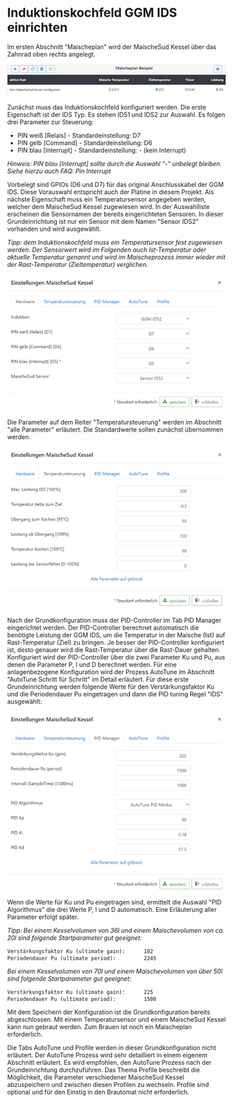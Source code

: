 # Induktionskochfeld GGM IDS einrichten

Im ersten Abschnitt "Maischeplan" wird der MaischeSud Kessel über das Zahnrad oben rechts angelegt.

![MaischeSud Kessel anlegen](/docs/img/IDS-einrichten.jpg)

Zunächst muss das Induktionskochfeld konfiguriert werden. Die erste Eigenschaft ist der IDS Typ. Es stehen IDS1 und IDS2 zur Auswahl. Es folgen drei Parameter zur Steuerung:

* PIN weiß [Relais] - Standardeinstellung: D7
* PIN gelb [Command] - Standardeinstellung: D6
* PIN blau [Interrupt] - Standardeinstellung: - (kein Interrupt)

_Hinweis: PIN blau [Interrupt] sollte durch die Auswahl "-" unbelegt bleiben. Siehe hierzu auch FAQ: Pin Interrupt_

Vorbelegt sind GPIOs (D6 und D7) für das original Anschlusskabel der GGM IDS. Diese Vorauswahl entspricht auch der Platine in diesem Projekt. Als nächste Eigenschaft muss ein Temperatursensor angegeben werden, welcher dem MaischeSud Kessel zugewiesen wird. In der Auswahlliste erscheinen die Sensornamen der bereits eingerichteten Sensoren. In dieser Grundeinrichtung ist nur ein Sensor mit dem Namen "Sensor IDS2" vorhanden und wird ausgewählt.

_Tipp: dem Induktionskochfeld muss ein Temperatursensor fest zugewiesen werden. Der Sensorwert wird im Folgenden auch Ist-Temperatur oder aktuelle Temperatur genannt und wird im Maischeprozess immer wieder mit der Rast-Temperatur (Zieltemperatur) verglichen._

![MaischeSud Kessel konfigurieren](/docs/img/IDS-konfigurieren.jpg)

Die Parameter auf dem Reiter "Temperatursteuerung" werden im Abschnitt "alle Parameter" erläutert. Die Standardwerte sollen zunächst übernommen werden.

![MaischeSud Kessel konfigurieren](/docs/img/IDS-temperaturen.jpg)

Nach der Grundkonfiguration muss der PID-Controller im Tab PID Manager eingerichtet werden. Der PID-Controller berechnet automatisch die benötigte Leistung der GGM IDS, um die Temperatur in der Maische (Ist) auf Rast-Temperatur (Ziel) zu bringen. Je besser der PID-Controller konfiguriert ist, desto genauer wird die Rast-Temperatur über die Rast-Dauer gehalten. Konfiguriert wird der PID-Controller über die zwei Parameter Ku und Pu, aus denen die Parameter P, I und D berechnet werden. Für eine anlagenbezogene Konfiguration wird der Prozess AutoTune im Abschnitt "AutoTune Schritt für Schritt" im Detail erläutert. Für diese erste Grundeinrichtung werden folgende Werte für den Verstärkungsfaktor Ku und die Periodendauer Pu eingetragen und dann die PID tuning Regel "IDS" ausgewählt:

![IDS](/docs/img/IDS-pid-einrichten.jpg)

Wenn die Werte für Ku und Pu eingetragen sind, ermittelt die Auswahl "PID Algorithmus" die drei Werte P, I und D automatisch. Eine Erläuterung aller Parameter erfolgt später.

_Tipp:_ _Bei einem Kesselvolumen von 36l und einem Maischevolumen von ca. 20l sind folgende Startparameter gut geeignet:_

```text
Verstärkungsfaktor Ku (ultimate gain):      182
Periodendauer Pu (ultimate period):         2245
```

_Bei einem Kesselvolumen von 70l und einem Maischevolumen von über 50l sind folgende Startparameter gut geeignet:_

```text
Verstärkungsfaktor Ku (ultimate gain):      225
Periodendauer Pu (ultimate period):         1500
```

Mit dem Speichern der Konfiguration ist die Grundkonfiguration bereits abgeschlossen. Mit einem Temperatursensor und einem MaischeSud Kessel kann nun gebraut werden. Zum Brauen ist noch ein Maischeplan erforderlich.

Die Tabs AutoTune und Profile werden in dieser Grundkonfiguration nicht erläutert. Der AutoTune Prozess wird sehr detailliert in einem eigenem Abschnitt erläutert. Es wird empfohlen, den AutoTune Prozess nach der Grundeinrichtung durchzuführen. Das Thema Profile beschreibt die Möglichkeit, die Parameter verschiedener MaischeSud Kessel abzuspeichern und zwischen diesen Profilen zu wechseln. Profile sind optional und für den Einstig in den Brautomat nicht erforderlich.

